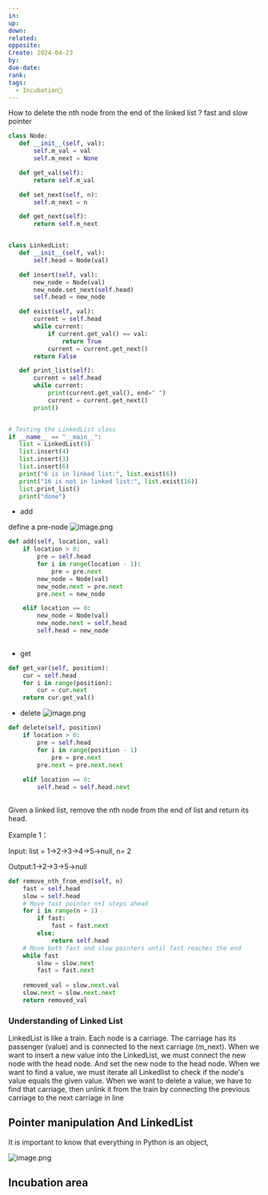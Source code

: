 ```yaml
---
in: 
up: 
down: 
related: 
opposite: 
Create: 2024-04-23
by: 
due-date: 
rank: 
tags:
  - Incubation🌱
---
```

How to delete the nth node from the end of the linked list
?
fast and slow pointer

 ```python
class Node:
    def __init__(self, val):
        self.m_val = val
        self.m_next = None

    def get_val(self):
        return self.m_val

    def set_next(self, n): 
        self.m_next = n

    def get_next(self):
        return self.m_next


class LinkedList:
    def __init__(self, val):
        self.head = Node(val)

    def insert(self, val):
        new_node = Node(val)
        new_node.set_next(self.head)
        self.head = new_node

    def exist(self, val):
        current = self.head
        while current:
            if current.get_val() == val:
                return True
            current = current.get_next()
        return False

    def print_list(self):
        current = self.head
        while current:
            print(current.get_val(), end=" ")
            current = current.get_next()
        print()


# Testing the LinkedList class
if __name__ == "__main__":
    list = LinkedList(5)
    list.insert(4)
    list.insert(3)
    list.insert(6)
    print("6 is in linked list:", list.exist(6))
    print("16 is not in linked list:", list.exist(16))
    list.print_list()
    print("done")

```

- add

define a pre-node
![image.png](https://obsidianpicture-1320276993.cos.ap-hongkong.myqcloud.com/Obsidian/Picture/202404222129424.png)
```python
def add(self, location, val)
	if location > 0:
		pre = self.head
		for i in range(location - 1):
			pre = pre.next
		new_node = Node(val)
		new_node.next = pre.next
		pre.next = new_node

	elif location == 0:
		new_node = Node(val)
		new_node.next = self.head
		self.head = new_node
	

```

- get

```python
def get_var(self, position):
	cur = self.head
	for i in range(position):
		cur = cur.next
	return cur.get_val()  
```

- delete
![image.png](https://obsidianpicture-1320276993.cos.ap-hongkong.myqcloud.com/Obsidian/Picture/202404230923603.png)

```python
def delete(self, position)
	if location > 0:
		pre = self.head
		for i in range(position - 1)
			pre = pre.next
		pre.next = pre.next.next
		
	elif location == 0:
		self.head = self.head.next
	
```

Given a linked list, remove the nth node from the end of list and return its head.

Example 1：

 Input: list = 1->2->3->4->5->null, n= 2

Output:1->2->3->5->null

```python
def remove_nth_from_end(self, n)
	fast = self.head
	slow = self.head
	# Move fast pointer n+1 steps ahead
	for i in range(n + 1)
		if fast:
			fast = fast.next
		else:
			return self.head
	# Move both fast and slow pointers until fast reaches the end
	while fast
		slow = slow.next
		fast = fast.next
		
	removed_val = slow.next.val
	slow.next = slow.next.next
	return removed_val
```


### Understanding of Linked List

LinkedList is like a train. Each node is a carriage. The carriage has its passenger (value) and is connected to the next carriage (m_next). When we want to insert a new value into the LinkedList, we must connect the new node with the head node. And set the new node to the head node. When we want to find a value, we must iterate all Linkedlist to check if the node's value equals the given value.  When we want to delete a value, we have to find that carriage, then unlink it from the train by connecting the previous carriage to the next carriage in line



## Pointer manipulation And LinkedList

It is important to know that everything in Python is an object, 


![image.png](https://obsidianpicture-1320276993.cos.ap-hongkong.myqcloud.com/Obsidian/Picture/202402172219355.png)

## Incubation area

